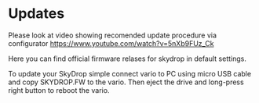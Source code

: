 
Updates
=====

Please look at video showing recomended update procedure via configurator
https://www.youtube.com/watch?v=5nXb9FUz_Ck

Here you can find official firmware relases for skydrop in default settings.

To update your SkyDrop simple connect vario to PC using micro USB cable and copy SKYDROP.FW to the vario.
Then eject the drive and long-press right button to reboot the vario.
